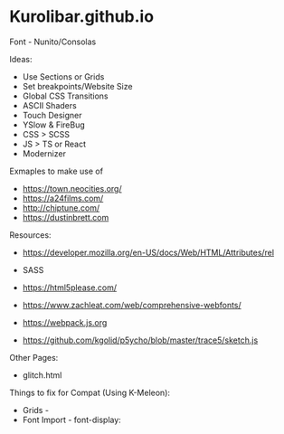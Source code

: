 # Kurolibar.github.io

Font - Nunito/Consolas

Ideas:
- Use Sections or Grids
- Set breakpoints/Website Size
- Global CSS Transitions
- ASCII Shaders
- Touch Designer
- YSlow & FireBug
- CSS > SCSS
- JS > TS or React
- Modernizer

Exmaples to make use of
- https://town.neocities.org/
- https://a24films.com/
- http://chiptune.com/
- https://dustinbrett.com

Resources:
- https://developer.mozilla.org/en-US/docs/Web/HTML/Attributes/rel
- SASS
- https://html5please.com/
- https://www.zachleat.com/web/comprehensive-webfonts/
- https://webpack.js.org

- https://github.com/kgolid/p5ycho/blob/master/trace5/sketch.js

Other Pages:
- glitch.html

Things to fix for Compat (Using K-Meleon):
- Grids - 
- Font Import - font-display: